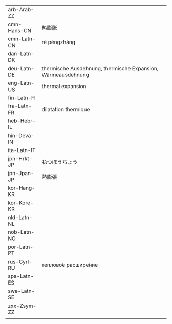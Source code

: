 | | | |
|-|-|-|
| arb-Arab-ZZ |  |  |
| cmn-Hans-CN | 热膨胀 |  |
| cmn-Latn-CN | rè péngzhàng |  |
| dan-Latn-DK |  |  |
| deu-Latn-DE | thermische Ausdehnung, thermische Expansion, Wärmeausdehnung |  |
| eng-Latn-US | thermal expansion |  |
| fin-Latn-FI |  |  |
| fra-Latn-FR | dilatation thermique |  |
| heb-Hebr-IL |  |  |
| hin-Deva-IN |  |  |
| ita-Latn-IT |  |  |
| jpn-Hrkt-JP | ねつぼうちょう |  |
| jpn-Jpan-JP | 熱膨張 |  |
| kor-Hang-KR |  |  |
| kor-Kore-KR |  |  |
| nld-Latn-NL |  |  |
| nob-Latn-NO |  |  |
| por-Latn-PT |  |  |
| rus-Cyrl-RU | теплово́е расшире́ние |  |
| spa-Latn-ES |  |  |
| swe-Latn-SE |  |  |
| zxx-Zsym-ZZ |  |  |
|  |  |  |
